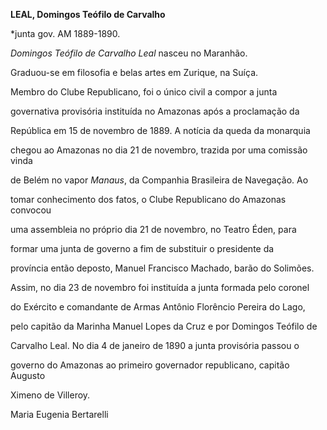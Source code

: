 **LEAL, Domingos Teófilo de Carvalho**



\*junta gov. AM 1889-1890.



*Domingos Teófilo de Carvalho Leal* nasceu no Maranhão.



Graduou-se em filosofia e belas artes em Zurique, na Suíça.



Membro do Clube Republicano, foi o único civil a compor a junta

governativa provisória instituída no Amazonas após a proclamação da

República em 15 de novembro de 1889. A notícia da queda da monarquia

chegou ao Amazonas no dia 21 de novembro, trazida por uma comissão vinda

de Belém no vapor *Manaus*, da Companhia Brasileira de Navegação. Ao

tomar conhecimento dos fatos, o Clube Republicano do Amazonas convocou

uma assembleia no próprio dia 21 de novembro, no Teatro Éden, para

formar uma junta de governo a fim de substituir o presidente da

província então deposto, Manuel Francisco Machado, barão do Solimões.



Assim, no dia 23 de novembro foi instituída a junta formada pelo coronel

do Exército e comandante de Armas Antônio Florêncio Pereira do Lago,

pelo capitão da Marinha Manuel Lopes da Cruz e por Domingos Teófilo de

Carvalho Leal. No dia 4 de janeiro de 1890 a junta provisória passou o

governo do Amazonas ao primeiro governador republicano, capitão Augusto

Ximeno de Villeroy.



Maria Eugenia Bertarelli



